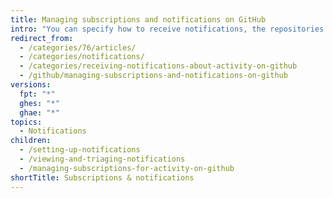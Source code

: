```yaml
---
title: Managing subscriptions and notifications on GitHub
intro: "You can specify how to receive notifications, the repositories you are interested in, and the types of activity you want to hear about."
redirect_from:
  - /categories/76/articles/
  - /categories/notifications/
  - /categories/receiving-notifications-about-activity-on-github
  - /github/managing-subscriptions-and-notifications-on-github
versions:
  fpt: "*"
  ghes: "*"
  ghae: "*"
topics:
  - Notifications
children:
  - /setting-up-notifications
  - /viewing-and-triaging-notifications
  - /managing-subscriptions-for-activity-on-github
shortTitle: Subscriptions & notifications
---
```

